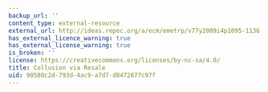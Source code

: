 ```yaml
---
backup_url: ''
content_type: external-resource
external_url: http://ideas.repec.org/a/ecm/emetrp/v77y2009i4p1095-1136.html
has_external_licence_warning: true
has_external_license_warning: true
is_broken: ''
license: https://creativecommons.org/licenses/by-nc-sa/4.0/
title: Collusion via Resale
uid: 90580c2d-793d-4ac9-a7d7-d8472677c97f
---
```

